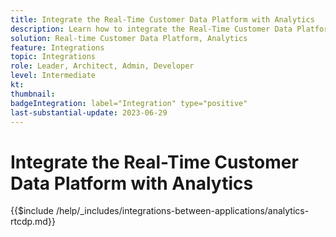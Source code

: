 ```yaml
---
title: Integrate the Real-Time Customer Data Platform with Analytics
description: Learn how to integrate the Real-Time Customer Data Platform with Analytics. 
solution: Real-time Customer Data Platform, Analytics
feature: Integrations
topic: Integrations
role: Leader, Architect, Admin, Developer
level: Intermediate
kt:
thumbnail:
badgeIntegration: label="Integration" type="positive"
last-substantial-update: 2023-06-29
---
```


# Integrate the Real-Time Customer Data Platform with Analytics

{{$include /help/_includes/integrations-between-applications/analytics-rtcdp.md}}

